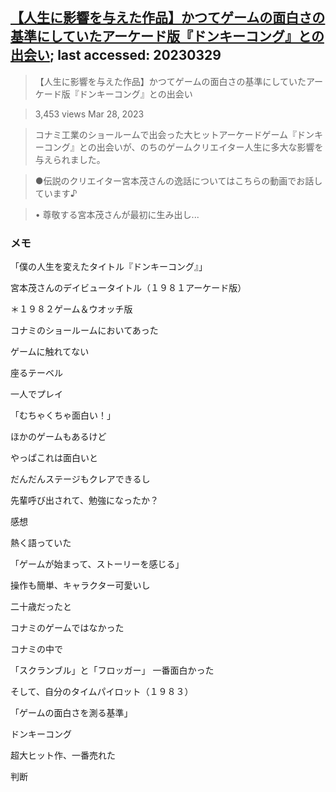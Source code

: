 ## [【人生に影響を与えた作品】かつてゲームの面白さの基準にしていたアーケード版『ドンキーコング』との出会い](https://www.youtube.com/watch?v=qnf2Idxo0Xo); last accessed: 20230329

> 【人生に影響を与えた作品】かつてゲームの面白さの基準にしていたアーケード版『ドンキーコング』との出会い

> 3,453 views  Mar 28, 2023

> コナミ工業のショールームで出会った大ヒットアーケードゲーム『ドンキーコング』との出会いが、のちのゲームクリエイター人生に多大な影響を与えられました。

> ●伝説のクリエイター宮本茂さんの逸話についてはこちらの動画でお話しています♪

> • 尊敬する宮本茂さんが最初に生み出し...  

### メモ

「僕の人生を変えたタイトル『ドンキーコング』」

宮本茂さんのデイビュータイトル（１９８１アーケード版）

＊１９８２ゲーム＆ウオッチ版

コナミのショールームにおいてあった

ゲームに触れてない

座るテーベル

一人でプレイ

「むちゃくちゃ面白い！」

ほかのゲームもあるけど

やっぱこれは面白いと

だんだんステージもクレアできるし

先輩呼び出されて、勉強になったか？

感想

熱く語っていた

「ゲームが始まって、ストーリーを感じる」

操作も簡単、キャラクター可愛いし

二十歳だったと

コナミのゲームではなかった

コナミの中で

「スクランブル」と「フロッガー」
一番面白かった

そして、自分のタイムパイロット（１９８３）

「ゲームの面白さを測る基準」

ドンキーコング

超大ヒット作、一番売れた

判断

